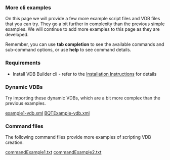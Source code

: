 ### More cli examples

On this page we will provide a few more example script files and VDB files that you can try.  They go a bit further in complexity than the previous simple examples.  We will continue to add more examples to this page as they are developed.

Remember, you can use __tab completion__ to see the available commands and sub-command options, or use __help__ to see command details.


### Requirements

* Install VDB Builder cli - refer to the [Installation Instructions](install-cli.md) for details


### Dynamic VDBs

Try importing these dynamic VDBs, which are a bit more complex than the previous examples.

[example1-vdb.xml](files/example1-vdb.xml)
[BQTExample-vdb.xml](files/BQTExample-vdb.xml)


### Command files

The following command files provide more examples of scripting VDB creation.

[commandExample1.txt](files/commandExample1.txt)
[commandExample2.txt](files/commandExample2.txt)



